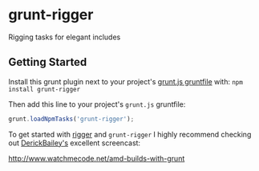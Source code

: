 # grunt-rigger

Rigging tasks for elegant includes

## Getting Started
Install this grunt plugin next to your project's [grunt.js gruntfile][getting_started] with: `npm install grunt-rigger`

Then add this line to your project's `grunt.js` gruntfile:

```javascript
grunt.loadNpmTasks('grunt-rigger');
```

[grunt]: https://github.com/cowboy/grunt
[getting_started]: https://github.com/cowboy/grunt/blob/master/docs/getting_started.md

To get started with [rigger](https://github.com/buildjs/rigger) and `grunt-rigger` I highly recommend checking out [DerickBailey's](https://twitter.com/derickbailey) excellent screencast:

http://www.watchmecode.net/amd-builds-with-grunt